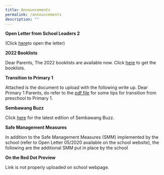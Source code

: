 ```yaml
---
title: Announcements
permalink: /announcements
description: ""
---
```

**Open Letter from School Leaders 2**

(Click [here](/files/Open%20Letter%20from%20SLs_02-2022.pdf)to open the letter)

**2022 Booklists**

Dear Parents, 
The 2022 booklists are available now. Click [here](https://moe-sembawangpri-staging.netlify.app/for-parents/useful-contacts/booklist) to get the booklists.

**Transition to Primary 1**

Attached is the document to upload with the following write up.
Dear Primary 1 Parents, do refer to the [pdf file](/files/transition.pdf) for some tips for transition from preschool to Primary 1.

**Sembawang Buzz**

Click [here](https://sites.google.com/moe.edu.sg/sbps-buzz/home) for the latest edition of Sembawang Buzz.

**Safe Management Measures**

In addition to the Safe Management Measures (SMM) implemented by the school (refer to Open Letter 05/2020 available on the school website), the following are the additional SMM put in place by the school

**On the Red Dot Preview**

Link is not properly uploaded on school webpage.